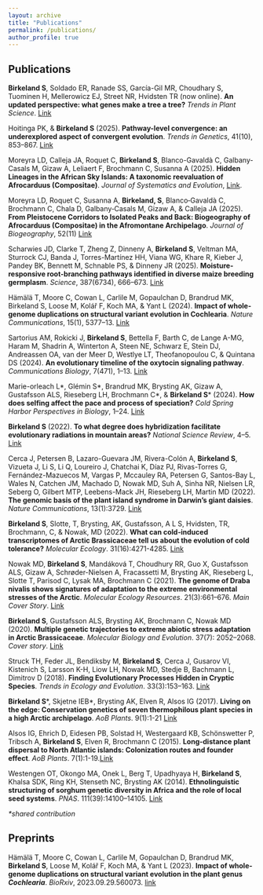 ```yaml
---
layout: archive
title: "Publications"
permalink: /publications/
author_profile: true
---
```



## Publications
**Birkeland S**, Soldado ER, Ranade SS, García-Gil MR, Choudhary S, Tuominen H, Mellerowicz EJ, Street NR, Hvidsten TR (now online). **An updated perspective: what genes make a tree a tree?** *Trends in Plant Science*. [Link](https://www.cell.com/trends/plant-science/fulltext/S1360-1385(25)00282-1?rss=yes)

Hoitinga PK, & **Birkeland S** (2025). **Pathway-level convergence: an underexplored aspect of convergent evolution**. *Trends in Genetics*, 41(10), 853–867. [Link](https://doi.org/10.1016/j.tig.2025.06.009)

Moreyra LD, Calleja JA, Roquet C, **Birkeland S**, Blanco-Gavaldà C, Galbany-Casals M, Gizaw A, Leliaert F, Brochmann C, Susanna A (2025). **Hidden Lineages in the African Sky Islands: A taxonomic reevaluation of Afrocarduus (Compositae)**. *Journal of Systematics and Evolution*, [Link](10.1111/jse.70024).

Moreyra LD, Roquet C, Susanna A, **Birkeland, S**, Blanco‐Gavaldà C, Brochmann C, Chala D, Galbany‐Casals M, Gizaw A, & Calleja JA (2025). **From Pleistocene Corridors to Isolated Peaks and Back: Biogeography of Afrocarduus (Compositae) in the Afromontane Archipelago**. *Journal of Biogeography*, 52(11) [Link](https://doi.org/10.1111/jbi.70045)

Scharwies JD, Clarke T, Zheng Z, Dinneny A, **Birkeland S**, Veltman MA, Sturrock CJ, Banda J, Torres-Martínez HH, Viana WG, Khare R, Kieber J, Pandey BK, Bennett M, Schnable PS, & Dinneny JR (2025). **Moisture-responsive root-branching pathways identified in diverse maize breeding germplasm**. *Science*, 387(6734), 666–673. [Link](https://www.science.org/doi/10.1126/science.ads5999)

Hämälä T, Moore C, Cowan L, Carlile M, Gopaulchan D, Brandrud MK, Birkeland S, Loose M, Kolář F, Koch MA, & Yant L (2024). **Impact of whole-genome duplications on structural variant evolution in Cochlearia**. *Nature Communications*, 15(1), 5377–13. [Link](https://doi.org/10.1038/s41467-024-49679-y)

Sartorius AM, Rokicki J, **Birkeland S**, Bettella F, Barth C, de Lange A-MG, Haram M, Shadrin A, Winterton A, Steen NE, Schwarz E, Stein DJ, Andreassen OA, van der Meer D, Westlye LT, Theofanopoulou C, & Quintana DS (2024). **An evolutionary timeline of the oxytocin signaling pathway**. *Communications Biology*, 7(471), 1–13. [Link](https://www.nature.com/articles/s42003-024-06094-9) 

Marie-orleach L\*, Glémin S\*, Brandrud MK, Brysting AK, Gizaw A, Gustafsson ALS, Rieseberg LH, Brochmann C\*, & **Birkeland S**\* (2024). **How does selfing affect the pace and process of speciation?** *Cold Spring Harbor Perspectives in Biology*, 1–24. [Link](https://cshperspectives.cshlp.org/content/early/2024/03/19/cshperspect.a041426.abstract)

**Birkeland S** (2022). **To what degree does hybridization facilitate evolutionary radiations in mountain areas?** *National Science Review*, 4–5. [Link](https://academic.oup.com/nsr/article/9/12/nwac288/6939856) 

Cerca J, Petersen B, Lazaro-Guevara JM, Rivera-Colón A, **Birkeland S**, Vizueta J, Li S, Li Q, Loureiro J, Chatchai K, Díaz PJ, Rivas-Torres G, Fernández-Mazuecos M, Vargas P, Mccauley RA, Petersen G, Santos-Bay L, Wales N, Catchen JM, Machado D, Nowak MD, Suh A, Sinha NR, Nielsen LR, Seberg O, Gilbert MTP, Leebens-Mack JH, Rieseberg LH, Martin MD (2022). **The genomic basis of the plant island syndrome in Darwin’s giant daisies**. *Nature Communications*, 13(1):3729. [Link](https://www.nature.com/articles/s41467-022-31280-w) 

**Birkeland S**, Slotte, T, Brysting, AK, Gustafsson, A L S, Hvidsten, TR, Brochmann, C, & Nowak, MD (2022). **What can cold‐induced transcriptomes of Arctic Brassicaceae tell us about the evolution of cold tolerance?** *Molecular Ecology*. 31(16):4271-4285. [Link](https://onlinelibrary.wiley.com/doi/full/10.1111/mec.16581)

Nowak MD, **Birkeland S**, Mandáková T, Choudhury RR, Guo X, Gustafsson ALS, Gizaw A, Schrøder-Nielsen A, Fracassetti M, Brysting AK, Rieseberg L, Slotte T, Parisod C, Lysak MA, Brochmann C (2021). **The genome of Draba nivalis shows signatures of adaptation to the extreme environmental stresses of the Arctic**. *Molecular Ecology Resources*. 21(3):661–676. *Main Cover Story*. [Link](https://onlinelibrary.wiley.com/doi/full/10.1111/1755-0998.13280)

**Birkeland S**, Gustafsson ALS, Brysting AK, Brochmann C, Nowak MD (2020). **Multiple genetic trajectories to extreme abiotic stress adaptation in Arctic Brassicaceae**. *Molecular Biology and Evolution*. 37(7): 2052–2068. *Cover story*. [Link](https://academic.oup.com/mbe/article/37/7/2052/5804990?login=true) 

Struck TH, Feder JL, Bendiksby M, **Birkeland S**, Cerca J, Gusarov VI, Kistenich S, Larsson K-H, Liow LH, Nowak MD, Stedje B, Bachmann L, Dimitrov D (2018). **Finding Evolutionary Processes Hidden in Cryptic Species**. *Trends in Ecology and Evolution*. 33(3):153–163. [Link](https://www.cell.com/trends/ecology-evolution/fulltext/S0169-5347(17)30290-2)

**Birkeland S**\*, Skjetne IEB\*, Brysting AK, Elven R, Alsos IG (2017). **Living on the edge: Conservation genetics of seven thermophilous plant species in a high Arctic archipelago**. *AoB Plants*. 9(1):1-21 [Link](https://academic.oup.com/aobpla/article/9/1/plx001/2929545?login=true)

Alsos IG, Ehrich D, Eidesen PB, Solstad H, Westergaard KB, Schönswetter P, Tribsch A, **Birkeland S**, Elven R, Brochmann C (2015). **Long-distance plant dispersal to North Atlantic islands: Colonization routes and founder effect**. *AoB Plants*. 7(1):1-19.[Link](https://academic.oup.com/aobpla/article/doi/10.1093/aobpla/plv036/200777?login=true)

Westengen OT, Okongo MA, Onek L, Berg T, Upadhyaya H, **Birkeland S**, Khalsa SDK, Ring KH, Stenseth NC, Brysting AK (2014). **Ethnolinguistic structuring of sorghum genetic diversity in Africa and the role of local seed systems**. *PNAS*. 111(39):14100–14105. [Link](https://www.pnas.org/doi/abs/10.1073/pnas.1401646111)

*\*shared contribution*

## Preprints
Hämälä T, Moore C, Cowan L, Carlile M, Gopaulchan D, Brandrud MK, **Birkeland S**, Loose M, Kolář F, Koch MA, & Yant L (2023). **Impact of whole-genome duplications on structural variant evolution in the plant genus *Cochlearia***. *BioRxiv*, 2023.09.29.560073. [link](https://doi.org/10.1101/2023.09.29.560073)
